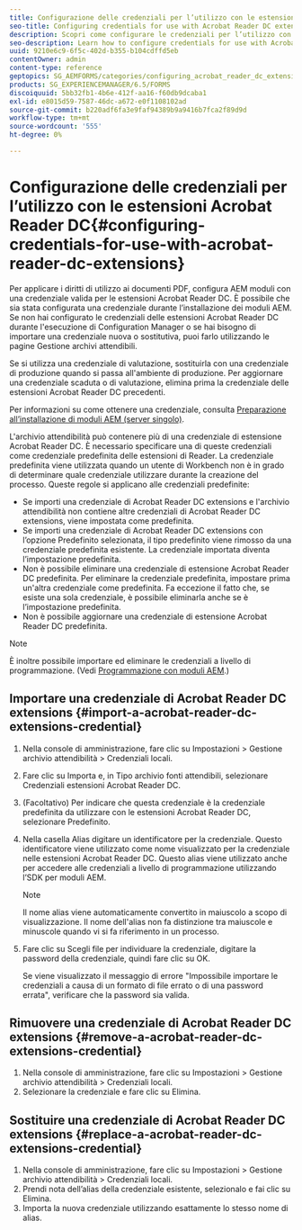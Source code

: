 ```yaml
---
title: Configurazione delle credenziali per l’utilizzo con le estensioni Acrobat Reader DC
seo-title: Configuring credentials for use with Acrobat Reader DC extensions
description: Scopri come configurare le credenziali per l’utilizzo con le estensioni Acrobat Reader DC.
seo-description: Learn how to configure credentials for use with Acrobat Reader DC extensions.
uuid: 9210e6c9-6f5c-402d-b355-b104cdffd5eb
contentOwner: admin
content-type: reference
geptopics: SG_AEMFORMS/categories/configuring_acrobat_reader_dc_extensions
products: SG_EXPERIENCEMANAGER/6.5/FORMS
discoiquuid: 5bb32fb1-4b6e-412f-aa16-f60db9dcaba1
exl-id: e8015d59-7587-46dc-a672-e0f1108102ad
source-git-commit: b220adf6fa3e9faf94389b9a9416b7fca2f89d9d
workflow-type: tm+mt
source-wordcount: '555'
ht-degree: 0%

---
```


# Configurazione delle credenziali per l’utilizzo con le estensioni Acrobat Reader DC{#configuring-credentials-for-use-with-acrobat-reader-dc-extensions}

Per applicare i diritti di utilizzo ai documenti PDF, configura AEM moduli con una credenziale valida per le estensioni Acrobat Reader DC. È possibile che sia stata configurata una credenziale durante l’installazione dei moduli AEM. Se non hai configurato le credenziali delle estensioni Acrobat Reader DC durante l&#39;esecuzione di Configuration Manager o se hai bisogno di importare una credenziale nuova o sostitutiva, puoi farlo utilizzando le pagine Gestione archivi attendibili.

Se si utilizza una credenziale di valutazione, sostituirla con una credenziale di produzione quando si passa all&#39;ambiente di produzione. Per aggiornare una credenziale scaduta o di valutazione, elimina prima la credenziale delle estensioni Acrobat Reader DC precedenti.

Per informazioni su come ottenere una credenziale, consulta [Preparazione all’installazione di moduli AEM (server singolo)](https://www.adobe.com/go/learn_aemforms_prepareInstallsingle_63).

L&#39;archivio attendibilità può contenere più di una credenziale di estensione Acrobat Reader DC. È necessario specificare una di queste credenziali come credenziale predefinita delle estensioni di Reader. La credenziale predefinita viene utilizzata quando un utente di Workbench non è in grado di determinare quale credenziale utilizzare durante la creazione del processo. Queste regole si applicano alle credenziali predefinite:

* Se importi una credenziale di Acrobat Reader DC extensions e l&#39;archivio attendibilità non contiene altre credenziali di Acrobat Reader DC extensions, viene impostata come predefinita.
* Se importi una credenziale di Acrobat Reader DC extensions con l’opzione Predefinito selezionata, il tipo predefinito viene rimosso da una credenziale predefinita esistente. La credenziale importata diventa l’impostazione predefinita.
* Non è possibile eliminare una credenziale di estensione Acrobat Reader DC predefinita. Per eliminare la credenziale predefinita, impostare prima un&#39;altra credenziale come predefinita. Fa eccezione il fatto che, se esiste una sola credenziale, è possibile eliminarla anche se è l’impostazione predefinita.
* Non è possibile aggiornare una credenziale di estensione Acrobat Reader DC predefinita.

>[!NOTE]
>
>È inoltre possibile importare ed eliminare le credenziali a livello di programmazione. (Vedi [Programmazione con moduli AEM](https://www.adobe.com/go/learn_aemforms_programming_63).)

## Importare una credenziale di Acrobat Reader DC extensions {#import-a-acrobat-reader-dc-extensions-credential}

1. Nella console di amministrazione, fare clic su Impostazioni > Gestione archivio attendibilità > Credenziali locali.
1. Fare clic su Importa e, in Tipo archivio fonti attendibili, selezionare Credenziali estensioni Acrobat Reader DC.
1. (Facoltativo) Per indicare che questa credenziale è la credenziale predefinita da utilizzare con le estensioni Acrobat Reader DC, selezionare Predefinito.
1. Nella casella Alias digitare un identificatore per la credenziale. Questo identificatore viene utilizzato come nome visualizzato per la credenziale nelle estensioni Acrobat Reader DC. Questo alias viene utilizzato anche per accedere alle credenziali a livello di programmazione utilizzando l’SDK per moduli AEM.

   >[!NOTE]
   >
   >Il nome alias viene automaticamente convertito in maiuscolo a scopo di visualizzazione. Il nome dell&#39;alias non fa distinzione tra maiuscole e minuscole quando vi si fa riferimento in un processo.

1. Fare clic su Scegli file per individuare la credenziale, digitare la password della credenziale, quindi fare clic su OK.

   Se viene visualizzato il messaggio di errore &quot;Impossibile importare le credenziali a causa di un formato di file errato o di una password errata&quot;, verificare che la password sia valida.

## Rimuovere una credenziale di Acrobat Reader DC extensions {#remove-a-acrobat-reader-dc-extensions-credential}

1. Nella console di amministrazione, fare clic su Impostazioni > Gestione archivio attendibilità > Credenziali locali.
1. Selezionare la credenziale e fare clic su Elimina.

## Sostituire una credenziale di Acrobat Reader DC extensions {#replace-a-acrobat-reader-dc-extensions-credential}

1. Nella console di amministrazione, fare clic su Impostazioni > Gestione archivio attendibilità > Credenziali locali.
1. Prendi nota dell’alias della credenziale esistente, selezionalo e fai clic su Elimina.
1. Importa la nuova credenziale utilizzando esattamente lo stesso nome di alias.

